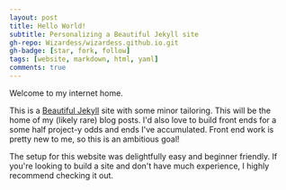 ```yaml
---
layout: post
title: Hello World!
subtitle: Personalizing a Beautiful Jekyll site
gh-repo: Wizardess/wizardess.github.io.git
gh-badge: [star, fork, follow]
tags: [website, markdown, html, yaml]
comments: true
---
```


Welcome to my internet home.

This is a [Beautiful Jekyll](https://beautifuljekyll.com/) site with some minor tailoring. This will be the home of my (likely rare) blog posts. I'd also love to build front ends for a some half project-y odds and ends I've accumulated. Front end work is pretty new to me, so this is an ambitious goal!

The setup for this website was delightfully easy and beginner friendly. If you're looking to build a site and don't have much experience, I highly recommend checking it out.